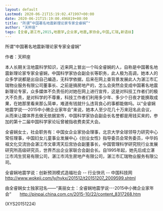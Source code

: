 ```yaml
---
layout: default
Lastmod: 2020-06-21T15:19:02.471997+00:00
date: 2020-06-21T15:19:00.496819+00:00
title: "所谓“中国著名地震新理论家专家全睿娴”"
author: "天秤座"
tags: [全睿,湛江市,2015,地震学,企业家,地震,家协会,中国,汇瑞,新语丝]
---
```


所谓“中国著名地震新理论家专家全睿娴”

作者：天秤座

本人长期关注地震科学知识，近来网上冒出一个叫全睿娴的人，自称是中国著名地震新理论家专家全睿娴，中国科学家协会副会长等职务，此人极为高调，她本人的众多学说都是出自自己编造，无科学依据，后来在网上查背景发展此人为湛江市汇瑞物业服务有限公司董事长、之前是搞房地产的，怎么会突然会变成中国著名地震新理论专家，众多媒体不负责任的对她在网上进行宣传，这是对科技工作者们的极大不负责，是对科学的不尊重，科技工作者们利用多少年、多少个日夜才能换取成果，在她那里看来那么简单，难道有钱就什么违背良心的事都能做吗。以“全睿娴地震学说---2015中小微企业家年会”来说，她本人至少花几十万来冠名此会议，从而来让媒体界去做无依据宣传，中国科学家协会副会长名誉都是用钱买来的，参加的第十二届中国科学家论坛曾被指收费卖奖大会。

全睿娴女士，社会职务有：中国女企业家协会理事，北京大学全球领导力研究中心常任理事，中国妇女儿童事业发展中心《创业女性》指导委员会常务委员，中华妈祖文化交流协会湛江市文章湾天后宫协会副董事长，中国管理科学研究院行业发展研究所高级研究员，世界杰出企业家联合会副会长。自1995年起，她先后成立湛江市鸿生贸易有限公司，湛江市鸿生房地产有限公司，湛江市汇瑞物业服务有限公司。

全睿娴地震学说：创新预测模式造福社会 -- 行业快讯 -- 中国科技网　　http://www.wokeji.com/ly/hykx/201512/t20151207_2009599.shtml

由全睿娴女士独家冠名——“美丽女士：全睿娴地震学说---2015中小微企业家年会”　　http://pinpai.china.com.cn/2015-10/22/content_8317268.htm

(XYS20151224)

